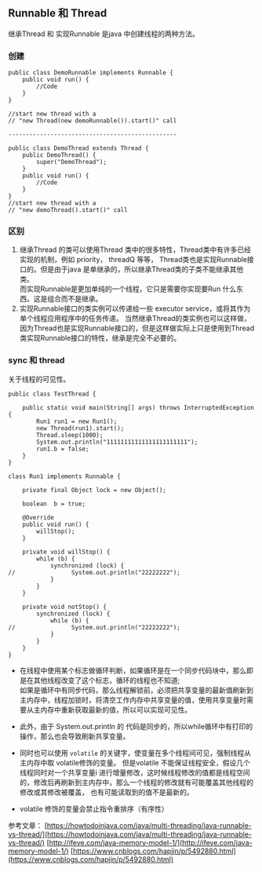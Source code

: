 ## Runnable 和 Thread 

继承Thread 和 实现Runnable 是java 中创建线程的两种方法。

### 创建
```
public class DemoRunnable implements Runnable {
    public void run() {
        //Code
    }
}
 
//start new thread with a
// "new Thread(new demoRunnable()).start()" call

------------------------------------------------

public class DemoThread extends Thread {
    public DemoThread() {
        super("DemoThread");
    }
    public void run() {
        //Code
    }
}
//start new thread with a
// "new demoThread().start()" call

```

### 区别
1. 继承Thread 的类可以使用Thread 类中的很多特性，Thread类中有许多已经实现的机制，例如 priority， threadQ 等等， Thread类也是实现Runnable接口的。但是由于java 是单继承的，所以继承Thread类的子类不能继承其他类。  
而实现Runnable是更加单纯的一个线程，它只是需要你实现要Run 什么东西。这是组合而不是继承。
2. 实现Runnable接口的类实例可以传递给一些 executor service，或将其作为单个线程应用程序中的任务传递。 当然继承Thread的类实例也可以这样做，因为Thread也是实现Runnable接口的，但是这样做实际上只是使用到Thread类实现Runnable接口的特性，继承是完全不必要的。




### sync 和 thread
关于线程的可见性。

```
public class TestThread {

    public static void main(String[] args) throws InterruptedException {
        Run1 run1 = new Run1();
        new Thread(run1).start();
        Thread.sleep(1000);
        System.out.println("11111111111111111111111");
        run1.b = false;
    }
}

class Run1 implements Runnable {

    private final Object lock = new Object();

    boolean  b = true;

    @Override
    public void run() {
        willStop();
    }

    private void willStop() {
        while (b) {
            synchronized (lock) {
//                System.out.println("22222222");
            }
        }
    }

    private void notStop() {
        synchronized (lock) {
            while (b) {
//                System.out.println("22222222");
            }
        }
    }
}

```
- 在线程中使用某个标志做循环判断，如果循环是在一个同步代码块中，那么即是在其他线程改变了这个标志，循环的线程也不知道;      
如果是循环中有同步代码，那么线程解锁前，必须把共享变量的最新值刷新到主内存中，线程加锁时，将清空工作内存中共享变量的值，使用共享变量时需要从主内存中重新获取最新的值，所以可以实现可见性。

- 此外，由于 System.out.println 的 代码是同步的，所以while循环中有打印的操作，那么也会导致刷新共享变量。

- 同时也可以使用 `volatile` 的关键字，使变量在多个线程间可见，强制线程从主内存中取 volatile修饰的变量。 
但是volatile 不能保证线程安全，假设几个线程同时对一个共享变量i 进行增量修改，这时候线程修改的值都是线程空间的，修改后再刷新到主内存中，那么一个线程的修改就有可能覆盖其他线程的修改或其修改被覆盖， 也有可能读取到的值不是最新的。
- volatile 修饰的变量会禁止指令重排序（有序性）

参考文章：
[https://howtodoinjava.com/java/multi-threading/java-runnable-vs-thread/](https://howtodoinjava.com/java/multi-threading/java-runnable-vs-thread/)
[http://ifeve.com/java-memory-model-1/](http://ifeve.com/java-memory-model-1/)
[https://www.cnblogs.com/hapjin/p/5492880.html](https://www.cnblogs.com/hapjin/p/5492880.html)

